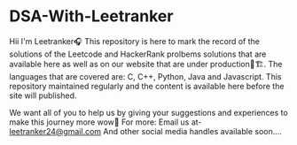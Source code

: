 # DSA-With-Leetranker
Hii I'm Leetranker🎧
This repository is here to mark the record of the solutions of the Leetcode and HackerRank prolbems
solutions that are available here as well as on our website that are under production🚧🏗️.
The languages that are covered are: C, C++, Python, Java and Javascript.
This repository maintained regularly and the content is available here before the site will published.

We want all of you to help us by giving your suggestions and experiences to make this journey more wow🤩
For more: Email us at- leetranker24@gmail.com
And other social media handles available soon....
